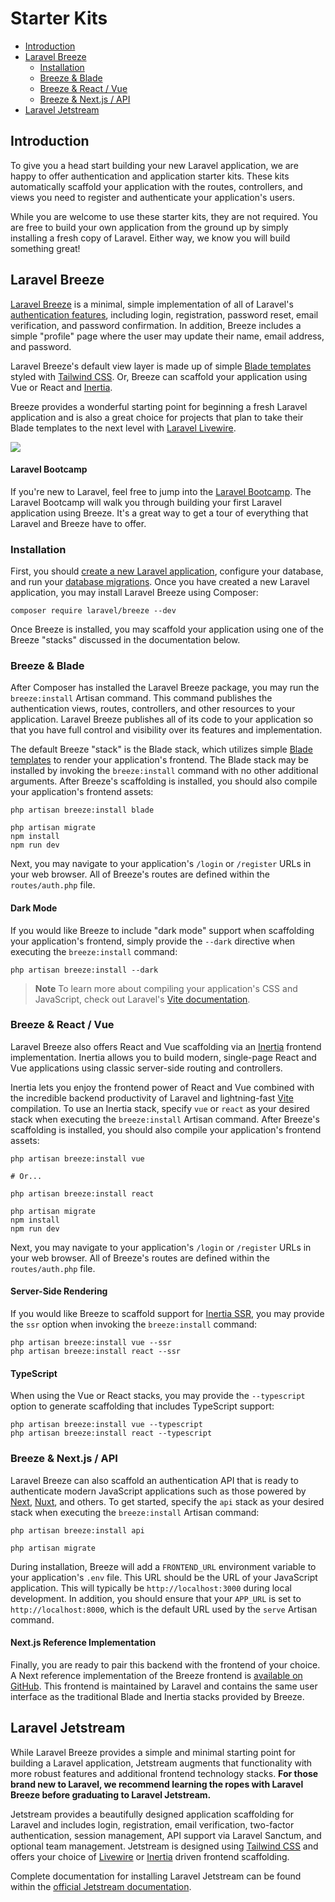 # Starter Kits

- [Introduction](#introduction)
- [Laravel Breeze](#laravel-breeze)
    - [Installation](#laravel-breeze-installation)
    - [Breeze & Blade](#breeze-and-blade)
    - [Breeze & React / Vue](#breeze-and-inertia)
    - [Breeze & Next.js / API](#breeze-and-next)
- [Laravel Jetstream](#laravel-jetstream)

<a name="introduction"></a>
## Introduction

To give you a head start building your new Laravel application, we are happy to offer authentication and application starter kits. These kits automatically scaffold your application with the routes, controllers, and views you need to register and authenticate your application's users.

While you are welcome to use these starter kits, they are not required. You are free to build your own application from the ground up by simply installing a fresh copy of Laravel. Either way, we know you will build something great!

<a name="laravel-breeze"></a>
## Laravel Breeze

[Laravel Breeze](https://github.com/laravel/breeze) is a minimal, simple implementation of all of Laravel's [authentication features](/docs/{{version}}/authentication), including login, registration, password reset, email verification, and password confirmation. In addition, Breeze includes a simple "profile" page where the user may update their name, email address, and password.

Laravel Breeze's default view layer is made up of simple [Blade templates](/docs/{{version}}/blade) styled with [Tailwind CSS](https://tailwindcss.com). Or, Breeze can scaffold your application using Vue or React and [Inertia](https://inertiajs.com).

Breeze provides a wonderful starting point for beginning a fresh Laravel application and is also a great choice for projects that plan to take their Blade templates to the next level with [Laravel Livewire](https://laravel-livewire.com).

<img src="https://laravel.com/img/docs/breeze-register.png">

#### Laravel Bootcamp

If you're new to Laravel, feel free to jump into the [Laravel Bootcamp](https://bootcamp.laravel.com). The Laravel Bootcamp will walk you through building your first Laravel application using Breeze. It's a great way to get a tour of everything that Laravel and Breeze have to offer.

<a name="laravel-breeze-installation"></a>
### Installation

First, you should [create a new Laravel application](/docs/{{version}}/installation), configure your database, and run your [database migrations](/docs/{{version}}/migrations). Once you have created a new Laravel application, you may install Laravel Breeze using Composer:

```shell
composer require laravel/breeze --dev
```

Once Breeze is installed, you may scaffold your application using one of the Breeze "stacks" discussed in the documentation below.

<a name="breeze-and-blade"></a>
### Breeze & Blade

After Composer has installed the Laravel Breeze package, you may run the `breeze:install` Artisan command. This command publishes the authentication views, routes, controllers, and other resources to your application. Laravel Breeze publishes all of its code to your application so that you have full control and visibility over its features and implementation.

The default Breeze "stack" is the Blade stack, which utilizes simple [Blade templates](/docs/{{version}}/blade) to render your application's frontend. The Blade stack may be installed by invoking the `breeze:install` command with no other additional arguments. After Breeze's scaffolding is installed, you should also compile your application's frontend assets:

```shell
php artisan breeze:install blade

php artisan migrate
npm install
npm run dev
```

Next, you may navigate to your application's `/login` or `/register` URLs in your web browser. All of Breeze's routes are defined within the `routes/auth.php` file.

<a name="dark-mode"></a>
#### Dark Mode

If you would like Breeze to include "dark mode" support when scaffolding your application's frontend, simply provide the `--dark` directive when executing the `breeze:install` command:

```shell
php artisan breeze:install --dark
```

> **Note**
> To learn more about compiling your application's CSS and JavaScript, check out Laravel's [Vite documentation](/docs/{{version}}/vite#running-vite).

<a name="breeze-and-inertia"></a>
### Breeze & React / Vue

Laravel Breeze also offers React and Vue scaffolding via an [Inertia](https://inertiajs.com) frontend implementation. Inertia allows you to build modern, single-page React and Vue applications using classic server-side routing and controllers.

Inertia lets you enjoy the frontend power of React and Vue combined with the incredible backend productivity of Laravel and lightning-fast [Vite](https://vitejs.dev) compilation. To use an Inertia stack, specify `vue` or `react` as your desired stack when executing the `breeze:install` Artisan command. After Breeze's scaffolding is installed, you should also compile your application's frontend assets:

```shell
php artisan breeze:install vue

# Or...

php artisan breeze:install react

php artisan migrate
npm install
npm run dev
```

Next, you may navigate to your application's `/login` or `/register` URLs in your web browser. All of Breeze's routes are defined within the `routes/auth.php` file.

<a name="server-side-rendering"></a>
#### Server-Side Rendering

If you would like Breeze to scaffold support for [Inertia SSR](https://inertiajs.com/server-side-rendering), you may provide the `ssr` option when invoking the `breeze:install` command:

```shell
php artisan breeze:install vue --ssr
php artisan breeze:install react --ssr
```

<a name="typescript"></a>
#### TypeScript

When using the Vue or React stacks, you may provide the `--typescript` option to generate scaffolding that includes TypeScript support:

```shell
php artisan breeze:install vue --typescript
php artisan breeze:install react --typescript
```

<a name="breeze-and-next"></a>
### Breeze & Next.js / API

Laravel Breeze can also scaffold an authentication API that is ready to authenticate modern JavaScript applications such as those powered by [Next](https://nextjs.org), [Nuxt](https://nuxtjs.org), and others. To get started, specify the `api` stack as your desired stack when executing the `breeze:install` Artisan command:

```shell
php artisan breeze:install api

php artisan migrate
```

During installation, Breeze will add a `FRONTEND_URL` environment variable to your application's `.env` file. This URL should be the URL of your JavaScript application. This will typically be `http://localhost:3000` during local development. In addition, you should ensure that your `APP_URL` is set to `http://localhost:8000`, which is the default URL used by the `serve` Artisan command.

<a name="next-reference-implementation"></a>
#### Next.js Reference Implementation

Finally, you are ready to pair this backend with the frontend of your choice. A Next reference implementation of the Breeze frontend is [available on GitHub](https://github.com/laravel/breeze-next). This frontend is maintained by Laravel and contains the same user interface as the traditional Blade and Inertia stacks provided by Breeze.

<a name="laravel-jetstream"></a>
## Laravel Jetstream

While Laravel Breeze provides a simple and minimal starting point for building a Laravel application, Jetstream augments that functionality with more robust features and additional frontend technology stacks. **For those brand new to Laravel, we recommend learning the ropes with Laravel Breeze before graduating to Laravel Jetstream.**

Jetstream provides a beautifully designed application scaffolding for Laravel and includes login, registration, email verification, two-factor authentication, session management, API support via Laravel Sanctum, and optional team management. Jetstream is designed using [Tailwind CSS](https://tailwindcss.com) and offers your choice of [Livewire](https://laravel-livewire.com) or [Inertia](https://inertiajs.com) driven frontend scaffolding.

Complete documentation for installing Laravel Jetstream can be found within the [official Jetstream documentation](https://jetstream.laravel.com/3.x/introduction.html).
